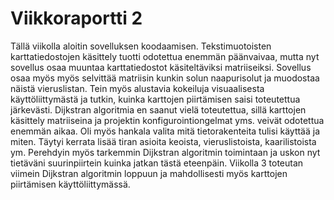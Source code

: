 # Viikkoraportti 2

Tällä viikolla aloitin sovelluksen koodaamisen. Tekstimuotoisten karttatiedostojen käsittely tuotti odotettua enemmän päänvaivaa, mutta
nyt sovellus osaa muuntaa karttatiedostot käsiteltäviksi matriiseiksi. Sovellus osaa myös myös selvittää matriisin kunkin solun naapurisolut ja muodostaa
näistä vieruslistan. Tein myös alustavia kokeiluja visuaalisesta käyttöliittymästä ja tutkin, kuinka karttojen piirtämisen saisi toteutettua järkevästi.
Dijkstran algoritmia en saanut vielä toteutettua, sillä karttojen käsittely matriiseina ja projektin konfigurointiongelmat yms. veivät odotettua enemmän aikaa.
Oli myös hankala valita mitä tietorakenteita tulisi käyttää ja miten. Täytyi kerrata lisää tiran asioita keoista, vieruslistoista, kaarilistoista ym. Perehdyin myös tarkemmin Dijkstran algoritmin 
toimintaan ja uskon nyt tietäväni suurinpiirtein kuinka jatkan tästä eteenpäin. Viikolla 3 toteutan viimein Dijkstran algoritmin loppuun ja mahdollisesti myös karttojen piirtämisen käyttöliittymässä.

